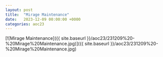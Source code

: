 ```yaml
---
layout: post
title:  "Mirage Maintenance"
date:   2023-12-09 00:00:00 +0000
categories: aoc23
---
```


[![Mirage Maintenance]({{ site.baseurl }}/aoc23/231209%20-%20Mirage%20Maintenance.jpg)]({{ site.baseurl }}/aoc23/231209%20-%20Mirage%20Maintenance.jpg)

